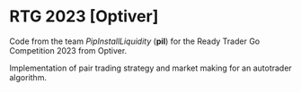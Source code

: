 # RTG 2023 [Optiver]
Code from the team *PipInstallLiquidity* (**pil**) for the Ready Trader Go Competition 2023 from Optiver.

Implementation of pair trading strategy and market making for an autotrader algorithm.
